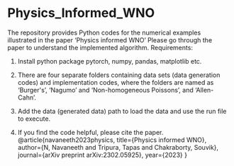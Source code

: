 # Physics_Informed_WNO
The repository provides Python codes for the numerical examples illustrated in the paper ‘Physics informed WNO’
Please go through the paper to understand the implemented algorithm.
Requirements:

1. Install python package pytorch, numpy, pandas, matplotlib etc.

2. There are four separate folders containing data sets (data generation codes) and implementation codes, where the folders are named as
   ‘Burger's’, ‘Nagumo’ and ‘Non-homogeneous Poissons’, and ‘Allen-Cahn’.

3. Add the data (generated data) path to load the data and use the run file to execute.
   
4. If you find the code helpful, please cite the paper.
@article{navaneeth2023physics,
title={Physics informed WNO},
author={N, Navaneeth and Tripura, Tapas and Chakraborty, Souvik},
journal={arXiv preprint arXiv:2302.05925},
year={2023}
}
